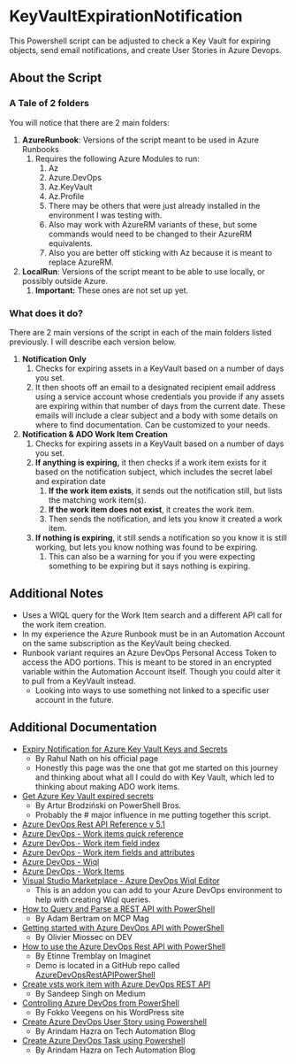# KeyVaultExpirationNotification
This Powershell script can be adjusted to check a Key Vault for expiring objects, send email notifications, and create User Stories in Azure Devops.

## About the Script
### A Tale of 2 folders
You will notice that there are 2 main folders:
1. **AzureRunbook**: Versions of the script meant to be used in Azure Runbooks
   1. Requires the following Azure Modules to run:
      1. Az
      2. Azure.DevOps
      3. Az.KeyVault
      4. Az.Profile
      5. There may be others that were just already installed in the environment I was testing with.
      6. Also may work with AzureRM variants of these, but some commands would need to be changed to their AzureRM equivalents.
      7. Also you are better off sticking with Az because it is meant to replace AzureRM.
2. **LocalRun**: Versions of the script meant to be able to use locally, or possibly outside Azure. 
   1. **Important:** These ones are not set up yet.

### What does it do?
There are 2 main versions of the script in each of the main folders listed previously. I will describe each version below.
1) **Notification Only**
   1) Checks for expiring assets in a KeyVault based on a number of days you set.
   2) It then shoots off an email to a designated recipient email address using a service account whose credentials you provide if any assets are expiring within that number of days from the current date. These emails will include a clear subject and a body with some details on where to find documentation. Can be customized to your needs.
2) **Notification & ADO Work Item Creation**
   1) Checks for expiring assets in a KeyVault based on a number of days you set.
   2) **If anything is expiring,** it then checks if a work item exists for it based on the notification subject, which includes the secret label and expiration date
      1) **If the work item exists**, it sends out the notification still, but lists the matching work item(s).
      2) **If the work item does not exist**, it creates the work item.
      3) Then sends the notification, and lets you know it created a work item.
   3) **If nothing is expiring**, it still sends a notification so you know it is still working, but lets you know nothing was found to be expiring. 
      1) This can also be a warning for you if you were expecting something to be expiring but it says nothing is expiring.

## Additional Notes
- Uses a WIQL query for the Work Item search and a different API call for the work item creation.
- In my experience the Azure Runbook must be in an Automation Account on the same subscription as the KeyVault being checked.
- Runbook variant requires an Azure DevOps Personal Access Token to access the ADO portions. This is meant to be stored in an encrypted variable within the Automation Account itself. Though you could alter it to pull from a KeyVault instead.
  - Looking into ways to use something not linked to a specific user account in the future.

## Additional Documentation
-  [Expiry Notification for Azure Key Vault Keys and Secrets](https://www.rahulpnath.com/blog/expiry-notification-for-azure-key-vault-keys-and-secrets/)
   -  By Rahul Nath on his official page
   -  Honestly this page was the one that got me started on this journey and thinking about what all I could do with Key Vault, which led to thinking about making ADO work items.
-  [Get Azure Key Vault expired secrets](https://www.powershellbros.com/get-azure-key-vault-expired-secrets/)
   -  By Artur Brodziński on PowerShell Bros.
   -  Probably the # major influence in me putting together this script.
- [Azure DevOps Rest API Reference v 5.1](https://docs.microsoft.com/en-us/rest/api/azure/devops/?view=azure-devops-rest-5.1)
- [Azure DevOps - Work items quick reference](https://docs.microsoft.com/en-us/azure/devops/boards/work-items/quick-ref?view=azure-devops)
- [Azure DevOps - Work item field index](https://docs.microsoft.com/en-us/azure/devops/boards/work-items/guidance/work-item-field?view=azure-devops)
- [Azure DevOps - Work item fields and attributes](https://docs.microsoft.com/en-us/azure/devops/boards/work-items/work-item-fields?view=azure-devops)
- [Azure DevOps - Wiql](https://docs.microsoft.com/en-us/rest/api/azure/devops/wit/wiql?view=azure-devops-rest-5.1)
- [Azure DevOps - Work Items](https://docs.microsoft.com/en-us/rest/api/azure/devops/wit/work%20items?view=azure-devops-rest-5.1)
- [Visual Studio Marketplace - Azure DevOps Wiql Editor](https://marketplace.visualstudio.com/items?itemName=ottostreifel.wiql-editor)
  - This is an addon you can add to your Azure DevOps environment to help with creating Wiql queries.
- [How to Query and Parse a REST API with PowerShell](https://mcpmag.com/articles/2019/04/02/parse-a-rest-api-with-powershell.aspx)
  -  By Adam Bertram on MCP Mag
-  [Getting started with Azure DevOps API with PowerShell](https://dev.to/omiossec/getting-started-with-azure-devops-api-with-powershell-59nn)
   -  By Olivier Miossec on DEV
-  [How to use the Azure DevOps Rest API with PowerShell](https://www.imaginet.com/2019/how-use-azure-devops-rest-api-with-powershell/)
   -  By Etinne Tremblay on Imaginet
   -  Demo is located in a GitHub repo called [AzureDevOpsRestAPIPowerShell](https://github.com/tegaaasolutions/AzureDevOpsRestAPIPowerShell/blob/master/Demos.ps1)
-  [Create vsts work item with Azure DevOps REST API](https://medium.com/@sandeepsinh/create-work-item-with-rest-api-in-azure-devops-28f979a12f37)
   -  By Sandeep Singh on Medium
-  [Controlling Azure DevOps from PowerShell](https://veegens.wordpress.com/2019/09/06/controlling-azure-devops-from-powershell/)
   -  By Fokko Veegens on his WordPress site
-  [Create Azure DevOps User Story using Powershell](https://arindamhazra.com/create-azure-devops-user-story-using-powershell/)
   -  By Arindam Hazra on Tech Automation Blog
-  [Create Azure DevOps Task using Powershell](https://arindamhazra.com/create-azure-devops-task-using-powershell/)
   -  By Arindam Hazra on Tech Automation Blog
